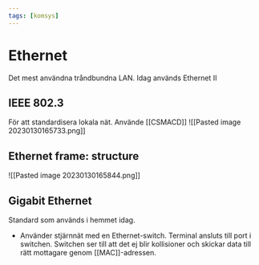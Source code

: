 ```yaml
---
tags: [komsys]
---
```

# Ethernet
Det mest användna tråndbundna LAN. Idag används Ethernet II

## IEEE 802.3
För att standardisera lokala nät.
Använde [[CSMACD]]
![[Pasted image 20230130165733.png]]

## Ethernet frame: structure
![[Pasted image 20230130165844.png]]

## Gigabit Ethernet
Standard som används i hemmet idag. 
- Använder stjärnnät med en Ethernet-switch. Terminal ansluts till port i switchen. Switchen ser till att det ej blir kollisioner och skickar data till rätt mottagare genom [[MAC]]-adressen.